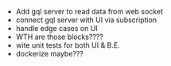 
- Add gql server to read data from web socket
- connect gql server with UI via subscription
- handle edge cases on UI
- WTH are those blocks????
- wite unit tests for both UI & B.E.
- dockerize maybe???
